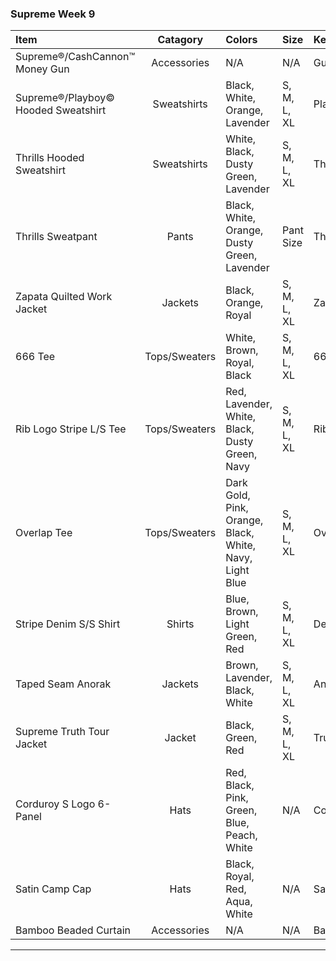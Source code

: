 
### Supreme Week 9 
| **Item**                                                                         | **Catagory**  | **Colors**                                                                          | **Size**    | **Keyword** |
| :--------------------------------------------------------------------------------|:-------------:| :-----------------------------------------------------------------------------------|:------------|:------------|
| Supreme®/CashCannon™ Money Gun                                                   | Accessories   | N/A                                                                                 | N/A         | Gun         |
| Supreme®/Playboy© Hooded Sweatshirt                                              | Sweatshirts   | Black, White, Orange, Lavender                                                      | S, M, L, XL | Playboy     |
| Thrills Hooded Sweatshirt                                                        | Sweatshirts   | White, Black, Dusty Green, Lavender                                                 | S, M, L, XL | Thrills     |
| Thrills Sweatpant                                                                | Pants         | Black, White, Orange, Dusty Green, Lavender                                         | Pant Size   | Thrills     |
| Zapata Quilted Work Jacket                                                       | Jackets       | Black, Orange, Royal                                                                | S, M, L, XL | Zapata      |
| 666 Tee                                                                          | Tops/Sweaters | White, Brown, Royal, Black                                                          | S, M, L, XL | 666         |
| Rib Logo Stripe L/S Tee                                                          | Tops/Sweaters | Red, Lavender, White, Black, Dusty Green, Navy                                      | S, M, L, XL | Rib Logo    |
| Overlap Tee                                                                      | Tops/Sweaters | Dark Gold, Pink, Orange, Black, White, Navy, Light Blue                             | S, M, L, XL | Overlap     |
| Stripe Denim S/S Shirt                                                           | Shirts        | Blue, Brown, Light Green, Red                                                       | S, M, L, XL | Denim       |
| Taped Seam Anorak                                                                | Jackets       | Brown, Lavender, Black, White                                                       | S, M, L, XL | Anorak      |
| Supreme Truth Tour Jacket                                                        | Jacket        | Black, Green, Red                                                                   | S, M, L, XL | Truth       |
| Corduroy S Logo 6-Panel                                                          | Hats          | Red, Black, Pink, Green, Blue, Peach, White                                         | N/A         | Corduroy    |
| Satin Camp Cap                                                                   | Hats          | Black, Royal, Red, Aqua, White                                                      | N/A         | Satin       |
| Bamboo Beaded Curtain                                                            | Accessories   | N/A                                                                                 | N/A         | Bamboo      |
----------------------------------------------------------------------------------------------------------------------------------------------------------------------------------------------------------------------

